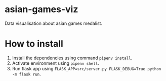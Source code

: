 # asian-games-viz
Data visualisation about asian games medalist.

# How to install
1. Install the dependencies using command `pipenv install`.
2. Activate environment using `pipenv shell`.
3. Run flask app using `FLASK_APP=src/server.py FLASK_DEBUG=True python -m flask run`.

